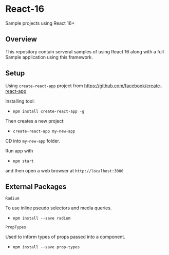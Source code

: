 # React-16

Sample projects using React 16+

## Overview

This repository contain serveral samples of using React 16 along with a full Sample application using this framework.

## Setup

Using `create-react-app` project from <https://github.com/facebook/create-react-app>

Installing tool:

* `npm install create-react-app -g`

Then creates a new project:

* `create-react-app my-new-app`

CD into `my-new-app` folder.

Run app with

* `npm start`

and then open a web browser at `http://localhost:3000`

## External Packages

`Radium`

To use inline pseudo selectors and media queries.

* `npm install --save radium`

`PropTypes`

Used to inform types of props passed into a component.

* `npm install --save prop-types`
